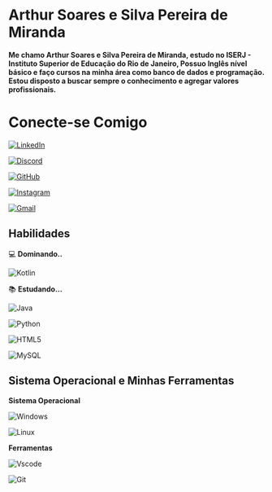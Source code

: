 # Arthur Soares e Silva Pereira de Miranda
**Me chamo Arthur Soares e Silva Pereira de Miranda, estudo no ISERJ - Instituto Superior de Educação do Rio de Janeiro, Possuo Inglês nível básico e faço cursos na minha área como banco de dados e programação. Estou disposto a buscar sempre o conhecimento e agregar valores profissionais.**
# Conecte-se Comigo
[![LinkedIn](https://img.shields.io/badge/LinkedIn-0077B5?style=for-the-badge&logo=linkedin&logoColor=white)](https://www.linkedin.com/in/arthur-soares-e-silva-pereira-de-miranda-7536592b9/)

[![Discord](https://img.shields.io/badge/Discord-7289DA?style=for-the-badge&logo=discord&logoColor=white)](https://discord.com/channels/@SEUUSERNAME/)

[![GitHub](https://img.shields.io/badge/GitHub-100000?style=for-the-badge&logo=github&logoColor=white)](https://github.com/Arthursoares2008)

[![Instagram](https://img.shields.io/badge/-Instagram-%23E4405F?style=for-the-badge&logo=instagram&logoColor=white)](https://www.instagram.com/soaresss_021/)

[![Gmail](https://img.shields.io/badge/Gmail-333333?style=for-the-badge&logo=gmail&logoColor=red)](mailto:arthursoaress2008@gmail.com)
## Habilidades

 💻 **Dominando..** 
 
 ![Kotlin](https://img.shields.io/badge/Kotlin-0095D5?&style=for-the-badge&logo=kotlin&logoColor=white)

📚 **Estudando...**

![Java](https://img.shields.io/badge/java-%23ED8B00.svg?style=for-the-badge&logo=openjdk&logoColor=white)

![Python](https://img.shields.io/badge/python-3670A0?style=for-the-badge&logo=python&logoColor=ffdd54)

![HTML5](https://img.shields.io/badge/HTML5-E34F26?style=for-the-badge&logo=html5&logoColor=white)

![MySQL](https://img.shields.io/badge/MySQL-00000F?style=for-the-badge&logo=mysql&logoColor=white)

## Sistema Operacional e Minhas Ferramentas

**Sistema Operacional**


![Windows](https://img.shields.io/badge/Windows-000?style=for-the-badge&logo=windows&logoColor=2CA5E0)

![Linux](https://img.shields.io/badge/Linux-000?style=for-the-badge&logo=linux&logoColor=FCC624)

**Ferramentas**

![Vscode](https://img.shields.io/badge/Vscode-007ACC?style=for-the-badge&logo=visual-studio-code&logoColor=white)

![Git](https://img.shields.io/badge/GIT-E44C30?style=for-the-badge&logo=git&logoColor=white)

